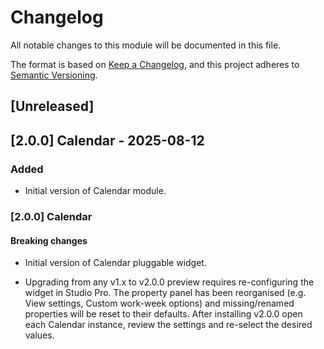 # Changelog

All notable changes to this module will be documented in this file.

The format is based on [Keep a Changelog](https://keepachangelog.com/en/1.0.0/), and this project adheres to [Semantic Versioning](https://semver.org/spec/v2.0.0.html).

## [Unreleased]

## [2.0.0] Calendar - 2025-08-12

### Added

- Initial version of Calendar module.

### [2.0.0] Calendar

#### Breaking changes

- Initial version of Calendar pluggable widget.

- Upgrading from any v1.x to v2.0.0 preview requires re-configuring the widget in Studio Pro. The property panel has been reorganised (e.g. View settings, Custom work-week options) and missing/renamed properties will be reset to their defaults. After installing v2.0.0 open each Calendar instance, review the settings and re-select the desired values.
